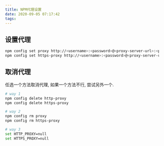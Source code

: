 ```yaml
---
title: NPM代理设置
date: 2020-09-05 07:17:42
tags:
---
```


## 设置代理

```bash
npm config set proxy http://<username>:<password>@<proxy-server-url>:<port>
npm config set https-proxy http://<username>:<password>@<proxy-server-url>:<port>
```

## 取消代理

任选一个方法取消代理, 如果一个方法不行, 尝试另外一个.

```bash
# way 1
npm config delete http-proxy
npm config delete https-proxy

# way 2
npm config rm proxy
npm config rm https-proxy

# way 3
set HTTP_PROXY=null
set HTTPS_PROXY=null
```

